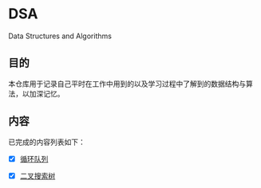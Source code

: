 # DSA
Data Structures and Algorithms



## 目的

本仓库用于记录自己平时在工作中用到的以及学习过程中了解到的数据结构与算法，以加深记忆。



## 内容

已完成的内容列表如下：

- [x] [循环队列](https://github.com/Quenwaz/DSA/queue)

- [x] [二叉搜索树](https://github.com/Quenwaz/DSA/bst)

